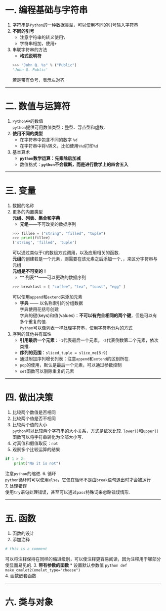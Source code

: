 # 一. 编程基础与字符串
1. 字符串是`Python`的一种数据类型，可以使用不同的引号输入字符串
2. **不同的引号**
    * 注意字符串的转义使用`\`
    * 字符串相加，使用`+`
3. 串联字符串的方法
    * **格式说明符**
    ```Python
    >>> "John Q. %s" % ("Public")
    'John Q. Public'
    ```
    若是带有负号，表示左对齐
----
# 二. 数值与运算符
1. `Python`中的数值  
`python`提供可用数值类型：整型、浮点型和虚数.
2. **使用不同的类型**
    * 在字符串中包含不同的数字 `%d`
    * 在字符串中将`%`转义，比如使用`%%d`打印`%d`
3. 基本算术
    * **`python`数学运算：先乘除后加减**
    * 数值格式：**`python`不会截断，而是进行数学上的四舍五入**
****
# 三. 变量
1. 数据的名称
2. 更多的内置类型  
**元组、列表、集合和字典**
    - **元组**——不可改变的数据序列
    ```python
    >>> fillee = ("string", "filled", "tuple")
    >>> print(fillee)
    ('string', 'filled', 'tuple')
    ```
    可以通过类似于`C`的数组方式调用，以及应用相关的函数.  
    **元组**的创建若是一个元素，则需要在该元素之后添加一个`,`，来区分字符串与元组  
    **元组是不可变的！**
    * ** 列表**——可以更改的数据序列
    ```python
    >>> breakfast = [ "coffee", "tea", "toast", "egg" ]
    ```
    可以使用`append`和`extend`来添加元素
    * **字典** —— 以名称索引的分组数据  
    字典使用花括号创建  
    字典的键(keys)和值(values)：**不可以有完全相同的两个键**，但是可以有多个重复的值.  
`Python`可以像列表一样处理字符串，使用字符串分片的方式
3. 序列的其他共有属性
    * **引用最后一个元素**：`-1`代表最后一个元素，`-2`代表倒数第二个元素，依次类推.
    * **序列的范围**：`sliced_tuple = slice_me[5:9]` 
    * 通过附加序列增长列表：注意`append`和`extend`的区别所在.
    * `pop`的使用，默认是最后一个元素，可以通过参数控制
    * `set`函数可以删除重复的元素
*****
# 四. 做出决策
1. 比较两个数值是否相同
2. 比较两个值是否不相同
3. 比较两个值的大小  
`python`可以比较两个字符串的大小关系，方式是依次比较.
`lower()`和`upper()`函数可以将字符串转化为全部大小写.
4. 对真值和假值取反：`not`
5. 观察多个比较运算的结果  
```python
if 1 > 2:
    print("No it is not")
```  
注意`python`的缩进.
6. 循环  
`python`循环时可以使用`else`，它仅在循环不是由`break`语句退出时才会被运行  
7. 处理错误  
使用`try`语句处理错误，甚至可以通过`pass`特殊词来忽略错误情形.
***
# 五. 函数
1. 函数的设计
2. 添加注释  
```python
# this is a comment
```
可以将注释保持在同样的缩进级别，可以使注释更容易阅读，因为注释用于哪部分使显而易见的.
3. **带有参数的函数**
    * 设置默认参数值
    ```python
    def make_omelet2(omelet_type="cheese")
    ```  
4. 函数嵌套函数
*****
# 六. 类与对象



    



